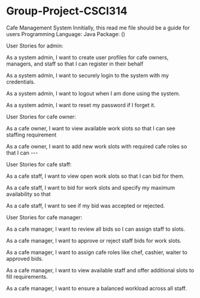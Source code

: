 # Group-Project-CSCI314
Cafe Management System
Innitially, this read me file should be a guide for users
Programming Language: Java
Package: ()

User Stories for admin:

As a system admin, I want to create user profiles for cafe owners, managers, and staff so that I can register in their behalf

As a system admin, I want to securely login to the system with my credentials.

As a system admin, I want to logout when I am done using the system.

As a system admin, I want to reset my password if I forget it.


User Stories for cafe owner:

As a cafe owner, I want to view available work slots so that I can see staffing requirement

As a cafe owner, I want to add new work slots with required cafe roles so that I can ---


User Stories for cafe staff:

As a cafe staff, I want to view open work slots so that I can bid for them.

As a cafe staff, I want to bid for work slots and specify my maximum availability so that

As a cafe staff, I want to see if my bid was accepted or rejected.


User Stories for cafe manager:

As a cafe manager, I want to review all bids so I can assign staff to slots.  

As a cafe manager, I want to approve or reject staff bids for work slots.

As a cafe manager, I want to assign cafe roles like chef, cashier, waiter to approved bids.

As a cafe manager, I want to view available staff and offer additional slots to fill requirements.

As a cafe manager, I want to ensure a balanced workload across all staff.


